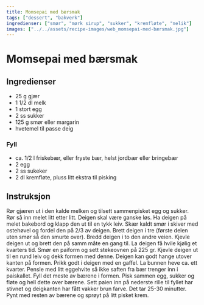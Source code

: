 ```yaml
---
title: Momsepai med bærsmak
tags: ["dessert", "bakverk"]
ingredienser: ["smør", "mørk sirup", "sukker", "kremfløte", "nelik"]
images: ["../../assets/recipe-images/web_momsepai-med-bærsmak.jpg"]
---
```


# Momsepai med bærsmak

## Ingredienser

- 25 g gjær
- 1 1/2 dl melk
- 1 stort egg
- 2 ss sukker
- 125 g smør eller margarin
- hvetemel til passe deig

### Fyll

- ca. 1/2 l friskebær, eller fryste bær, helst jordbær eller bringebær
- 2 egg
- 2 ss sukeker
- 2 dl kremfløte, pluss litt ekstra til pisking

## Instruksjon

Rør gjæren ut i den kalde melken og tilsett sammenpisket egg og sukker. Rør så inn melet litt etter litt. Deigen skal være ganske løs. Ha deigen på melet bakebord og klapp den ut til en tykk leiv. Skær kaldt smør i skiver med ostehøvel og fordel den på 2/3 av deigen. Brett deigen i tre (første delen uten smør så den smurte over). Bredd deigen i to den andre veien. Kjevle deigen ut og brett den på samm måte en gang til. La deigen få hvile kjølig et kvarters tid. Smør en paiform og sett stekeovnen på 225 gr. Kjevle deigen ut til en rund leiv og dekk formen med denne. Deigen kan godt hange utover kanten på formen. Prikk godt i deigen med en gaffel. La bunnen heve ca. ett kvarter. Pensle med litt eggehvite så ikke saften fra bær trenger inn i paiskallet. Fyll det meste av bærene i formen. Pisk sammen egg, sukker og fløte og hell dette over bærene. Sett paien inn på nederste rille til fyllet har stivnet og deigkanten har fått vakker brun farve. Det tar 25-30 minutter. Pynt med resten av bærene og sprøyt på litt pisket krem.
